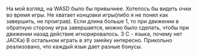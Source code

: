 На мой взгляд, на WASD было бы привычнее.
Хотелось бы видеть очки во время игры.
Не хватает концовки игры(либо я не понял как завершить, не проиграв).
Если длина больше 1, то при движении в обратную сторону игра завершается, 
можно было сделать, чтобы при движении назад действие игнорировалось.
3 C - языка, почему нет JACKа)
В остальном играть в эту змейку интересно.
Прикольно реализовано, что каждый язык дает разные бонусы.
